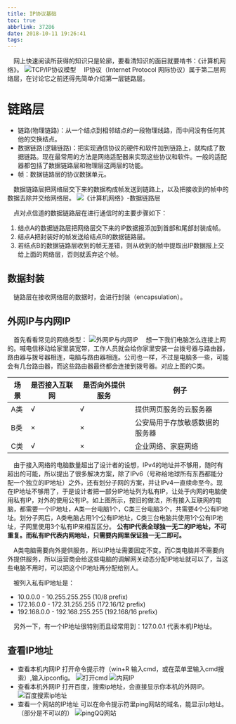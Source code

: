 ```yaml
---
title: IP协议基础
toc: true
abbrlink: 37286
date: 2018-10-11 19:26:41
tags:
---
```


&emsp;网上快速阅读所获得的知识只是轮廓，要看清知识的面目就要啃书：《计算机网络》。
![TCP/IP协议模型](http://ww1.sinaimg.cn/large/005BIQVbgy1fvi66culs3j30if0d674z.jpg)
&emsp;IP协议（Internet Protocol 网际协议）属于第二层网络层，在讨论它之前还得先简单介绍第一层链路层。

# 链路层
- 链路(物理链路)：从一个结点到相邻结点的一段物理线路，而中间没有任何其他的交换结点。
- 数据链路(逻辑链路)：把实现通信协议的硬件和软件加到链路上，就构成了数据链路。现在最常用的方法是网络适配器来实现这些协议和软件。一般的适配器都包括了数据链路层和物理层这两层的功能。
- 帧：数据链路层的协议数据单元。

&emsp;数据链路层把网络层交下来的数据构成帧发送到链路上，以及把接收到的帧中的数据去除并交给网络层。
![《计算机网络》-数据链路层](http://ww1.sinaimg.cn/large/005BIQVbgy1fw4jh07kotj30f704vdg5.jpg)

&emsp;点对点信道的数据链路层在进行通信时的主要步骤如下：
1. 结点A的数据链路层把网络层交下来的IP数据报添加到首部和尾部封装成帧。
2. 结点A把封装好的帧发送给结点B的数据链路层。
3. 若结点B的数据链路层收到的帧无差错，则从收到的帧中提取出IP数据报上交给上面的网络层，否则就丢弃这个帧。

## 数据封装
&emsp;链路层在接收网络层的数据时，会进行封装（encapsulation）。



## 外网IP与内网IP
&emsp;首先看看常见的网络类型：
![外网IP与内网IP](http://ww1.sinaimg.cn/large/005BIQVbgy1fuoemhdd56j30rr0iwjs6.jpg)
&emsp;想一下我们电脑怎么连接上网的。喊电信移动给家里装宽带，工作人员就会给你家里安装一台拨号器与路由器，路由器与拨号器相连，电脑与路由器相连。公司也一样，不过是电脑多一些，可能会有几台路由器，而这些路由器最终都会连接到拨号器。对应上图的C类。

场景|是否接入互联网|是否向外提供服务|例子
---|---|---|---
A类|√|√|提供网页服务的云服务器
B类|×|×|公安局用于存放敏感数据的服务器
C类|√|×|企业网络、家庭网络


&emsp;由于接入网络的电脑数量超出了设计者的设想，IPv4的地址并不够用，随时有超出的可能，所以提出了很多解决方案，除了IPv6（号称给地球所有东西都能分配一个独立的IP地址）之外，还有划分子网的方案，并让IPv4一直续命至今。现在IP地址不够用了，于是设计者把一部分IP地址列为私有IP，让处于内网的电脑使用私有IP，对外的使用公有IP。如上图所示，按旧的做法，所有接入互联网的电脑，都需要一个IP地址，A类一台电脑1个，C类三台电脑3个，共需要4个公有IP地址。划分子网后，A类电脑占用1个公有IP地址，C类三台电脑共使用1个公有IP地址，子网里使用3个私有IP来相互区分。  __公有IP代表全球独一无二的IP地址，不可重复。而私有IP代表内网地址，只需要内网里保证独一无二即可。__ 

&emsp;A类电脑需要向外提供服务，所以IP地址需要固定不变。而C类电脑并不需要向外提供服务，所以运营商会给这些电脑的调解网关动态分配IP地址就可以了，当这些电脑不用时，可以把这个IP地址再分配给别人。

&emsp;被列入私有IP地址是：
- 10.0.0.0        -   10.255.255.255  (10/8 prefix)
- 172.16.0.0      -   172.31.255.255  (172.16/12 prefix)
- 192.168.0.0     -   192.168.255.255 (192.168/16 prefix)

&emsp;另外一下，有一个IP地址很特别而且经常用到：127.0.0.1 代表本机IP地址。

## 查看IP地址
- 查看本机内网IP 
打开命令提示符（win+R 输入cmd，或在菜单里输入cmd搜索）,输入ipconfig。
![打开cmd](http://ww1.sinaimg.cn/large/005BIQVbgy1fupe1tykypj314s0nawr3.jpg)
![内网IP](http://ww1.sinaimg.cn/large/005BIQVbgy1fupdzr3nbcj30rl0efwf7.jpg)
- 查看本机外网IP
打开百度，搜索ip地址，会直接显示你本机的外网IP。
![百度搜索ip地址](http://ww1.sinaimg.cn/large/005BIQVbgy1fupe5ixmprj31hc0hhq97.jpg)
- 查看一个网站的IP地址
可以在命令提示符里ping网站的域名，能显示Ip地址。（部分是不可以的）
![pingQQ网站](http://ww1.sinaimg.cn/large/005BIQVbgy1fupe8csdqhj30rl0ef3yx.jpg)
